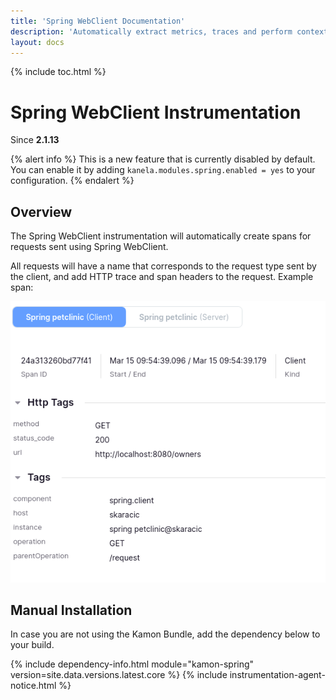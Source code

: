 ```yaml
---
title: 'Spring WebClient Documentation'
description: 'Automatically extract metrics, traces and perform context propagation on Spring applications'
layout: docs
---
```

{% include toc.html %}

Spring WebClient Instrumentation
=======================
Since __2.1.13__

{% alert info %}
This is a new feature that is currently disabled by default.
You can enable it by adding `kanela.modules.spring.enabled = yes`
to your configuration.
{% endalert %}

Overview
--------

The Spring WebClient instrumentation will automatically create spans for requests sent using Spring WebClient.

All requests will have a name that corresponds to the request type sent by the client, and add HTTP trace and span headers
to the request.
Example span: 

<img class="img-fluid rounded" src="/assets/img/webclient-example.png">


Manual Installation
-------------------

In case you are not using the Kamon Bundle, add the dependency below to your build.

{% include dependency-info.html module="kamon-spring" version=site.data.versions.latest.core %}
{% include instrumentation-agent-notice.html %}


